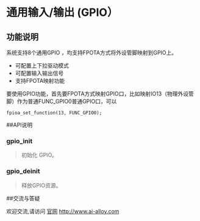# 通用输入/输出 (GPIO）

## 功能说明

系统支持8个通用GPIO ，均支持FPOTA方式将外设管脚映射到GPIO上。

- 可配置上下拉驱动模式
- 可配置输入输出信号
- 支持FPOTA映射功能

要使用GPIO功能，首先要FPOTA方式映射GPIO口，比如映射IO13（物理外设管脚）作为普通FUNC_GPIO0普通GPIO口，可以

```
fpioa_set_function(13, FUNC_GPIO0);
```

##API说明

### gpio_init

> 初始化 GPIO。

### gpio_deinit

> 释放GPIO资源。

##交流与答疑

欢迎交流,请访问 [官网](http://www.ai-alloy.com/) <http://www.ai-alloy.com>